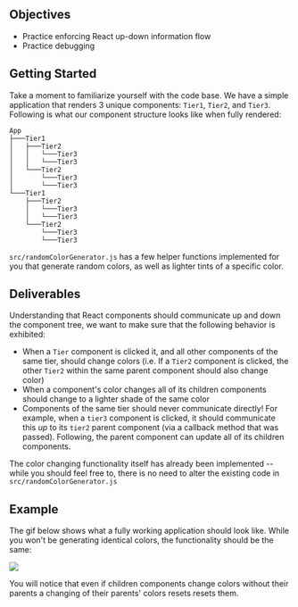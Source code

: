 ## Objectives

- Practice enforcing React up-down information flow
- Practice debugging

## Getting Started

Take a moment to familiarize yourself with the code base. We have a simple application that renders 3 unique components: `Tier1`, `Tier2`, and `Tier3`. Following is what our component structure looks like when fully rendered:
```
App
├───Tier1
│   ├───Tier2
│   │   └───Tier3
│   │   └───Tier3
│   └───Tier2
│       └───Tier3
│       └───Tier3
└───Tier1
    ├───Tier2
    │   └───Tier3
    │   └───Tier3
    └───Tier2
        └───Tier3
        └───Tier3
```

`src/randomColorGenerator.js` has a few helper functions implemented for you that generate random colors, as well as lighter tints of a specific color.

## Deliverables
Understanding that React components should communicate up and down the component tree, we want to make sure that the following behavior is exhibited:

- When a `Tier` component is clicked it, and all other components of the same tier, should change colors (i.e. If a `Tier2` component is clicked, the other `Tier2` within the same parent component should also change color)
- When a component's color changes all of its children components should change to a lighter shade of the same color
- Components of the same tier should never communicate directly! For example, when a `tier3` component is clicked, it should communicate this _up_ to its `tier2` parent component (via a callback method that was passed). Following, the parent component can update all of its children components.

The color changing functionality itself has already been implemented -- while you should feel free to, there is no need to alter the existing code in `src/randomColorGenerator.js`

## Example

The gif below shows what a fully working application should look like. While you won't be generating identical colors, the functionality should be the same:

![](https://learn-verified.s3.amazonaws.com/sample-functionality.gif)


You will notice that even if children components change colors without their parents a changing of their parents' colors resets resets them.


[sample-functionality]: "https://learn-verified.s3.amazonaws.com/sample-functionality.gif"
